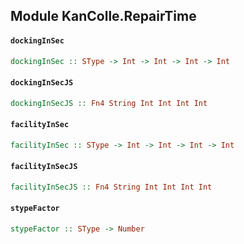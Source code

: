 ## Module KanColle.RepairTime

#### `dockingInSec`

``` purescript
dockingInSec :: SType -> Int -> Int -> Int -> Int
```

#### `dockingInSecJS`

``` purescript
dockingInSecJS :: Fn4 String Int Int Int Int
```

#### `facilityInSec`

``` purescript
facilityInSec :: SType -> Int -> Int -> Int -> Int
```

#### `facilityInSecJS`

``` purescript
facilityInSecJS :: Fn4 String Int Int Int Int
```

#### `stypeFactor`

``` purescript
stypeFactor :: SType -> Number
```


